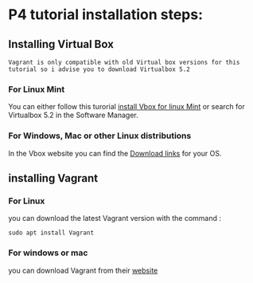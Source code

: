 # P4 tutorial installation steps:
## Installing Virtual Box
    Vagrant is only compatible with old Virtual box versions for this tutorial so i advise you to download Virtualbox 5.2
### For Linux Mint
You can either follow this turorial [install Vbox for linux Mint](https://lintut.com/how-to-install-virtualbox-5-2-on-linux-mint-19/#:~:text=Installing%20VirtualBox%20on%20linux%20Mint,VirtualBox%20repository%20to%20your%20system.&text=Add%20the%20VirtualBox%20repository%20using%20the%20following%20command.&text=Update%20the%20repository%20index%20database.&text=Install%20the%20VirtualBox%205.2%20using%20the%20apt%20command.)
or search for Virtualbox 5.2 in the Software Manager.
### For Windows, Mac or other Linux distributions
In the Vbox website you can find the [Download links](https://www.virtualbox.org/wiki/Download_Old_Builds_5_2) for your OS.
## installing Vagrant
### For Linux
you can download the latest Vagrant version with the command :
``` linux
sudo apt install Vagrant
```
### For windows or mac
you can download Vagrant from their [website](https://www.vagrantup.com/downloads.html)

